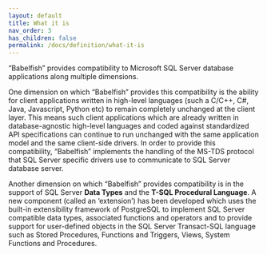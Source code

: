```yaml
---
layout: default
title: What it is
nav_order: 3
has_children: false
permalink: /docs/definition/what-it-is
---
```


“Babelfish” provides compatibility to Microsoft SQL Server database applications along multiple dimensions.

One dimension on which “Babelfish” provides this compatibility is the ability for client applications written in high-level languages (such a C/C++, C#, Java, Javascript, Python etc) 
 to remain completely unchanged at the client layer. This means such client applications which are already written in database-agnostic high-level languages and coded against 
 standardized API specifications can continue to run unchanged with the same application model and the same client-side drivers. In order to provide this compatibility, “Babelfish” 
 implements the handling of the MS-TDS protocol that SQL Server specific drivers use to communicate to SQL Server database server.


Another dimension on which “Babelfish” provides compatibility is in the support of SQL Server **Data Types** and the **T-SQL Procedural Language**. 
 A new component (called an ‘extension’) has been developed which uses the built-in extensibility framework of PostgreSQL to implement SQL Server compatible data types, associated 
 functions and operators and to provide support for user-defined objects in the SQL Server Transact-SQL language such as Stored Procedures, Functions and Triggers, Views, System 
 Functions and Procedures. 